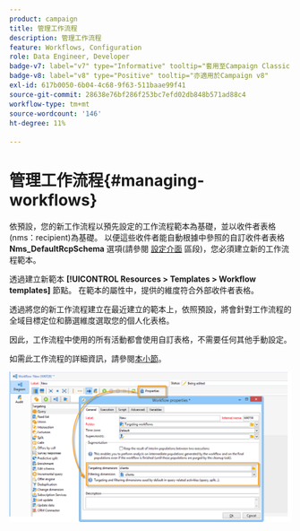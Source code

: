 ```yaml
---
product: campaign
title: 管理工作流程
description: 管理工作流程
feature: Workflows, Configuration
role: Data Engineer, Developer
badge-v7: label="v7" type="Informative" tooltip="套用至Campaign Classic v7"
badge-v8: label="v8" type="Positive" tooltip="亦適用於Campaign v8"
exl-id: 617b0050-6b04-4c68-9f63-511baae99f41
source-git-commit: 28638e76bf286f253bc7efd02db848b571ad88c4
workflow-type: tm+mt
source-wordcount: '146'
ht-degree: 11%

---
```


# 管理工作流程{#managing-workflows}



依預設，您的新工作流程以預先設定的工作流程範本為基礎，並以收件者表格(nms：recipient)為基礎。 以便這些收件者能自動根據中參照的自訂收件者表格 **Nms_DefaultRcpSchema** 選項(請參閱 [設定介面](../../configuration/using/configuring-the-interface.md) 區段)，您必須建立新的工作流程範本。

透過建立新範本 **[!UICONTROL Resources > Templates > Workflow templates]** 節點。 在範本的屬性中，提供的維度符合外部收件者表格。

透過將您的新工作流程建立在最近建立的範本上，依照預設，將會針對工作流程的全域目標定位和篩選維度選取您的個人化表格。

因此，工作流程中使用的所有活動都會使用自訂表格，不需要任何其他手動設定。

如需此工作流程的詳細資訊，請參閱[本小節](../../workflow/using/about-workflows.md)。

![](assets/cfg_external_table_workflow.png)
